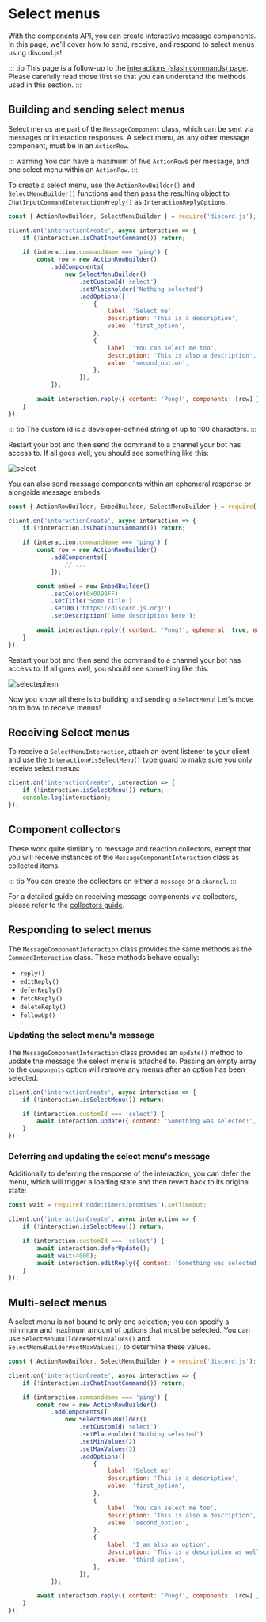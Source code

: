 # Select menus

With the components API, you can create interactive message components. In this page, we'll cover how to send, receive, and respond to select menus using discord.js!

::: tip
This page is a follow-up to the [interactions (slash commands) page](/interactions/slash-commands.md). Please carefully read those first so that you can understand the methods used in this section.
:::

## Building and sending select menus

Select menus are part of the `MessageComponent` class, which can be sent via messages or interaction responses. A select menu, as any other message component, must be in an `ActionRow`.

::: warning
You can have a maximum of five `ActionRow`s per message, and one select menu within an `ActionRow`.
:::

To create a select menu, use the `ActionRowBuilder()` and `SelectMenuBuilder()` functions and then pass the resulting object to `ChatInputCommandInteraction#reply()` as `InteractionReplyOptions`:

```js {1,7-24,26}
const { ActionRowBuilder, SelectMenuBuilder } = require('discord.js');

client.on('interactionCreate', async interaction => {
	if (!interaction.isChatInputCommand()) return;

	if (interaction.commandName === 'ping') {
		const row = new ActionRowBuilder()
			.addComponents(
				new SelectMenuBuilder()
					.setCustomId('select')
					.setPlaceholder('Nothing selected')
					.addOptions([
						{
							label: 'Select me',
							description: 'This is a description',
							value: 'first_option',
						},
						{
							label: 'You can select me too',
							description: 'This is also a description',
							value: 'second_option',
						},
					]),
			]);

		await interaction.reply({ content: 'Pong!', components: [row] });
	}
});
```

::: tip
The custom id is a developer-defined string of up to 100 characters.
:::

Restart your bot and then send the command to a channel your bot has access to. If all goes well, you should see something like this:

<!--- vue-discord-message doesn't yet have support for select menus
<DiscordMessages>
	<DiscordMessage profile="bot">
		<template #interactions>
			<DiscordInteraction profile="user" :command="true">ping</DiscordInteraction>
		</template>
		Pong!
	</DiscordMessage>
</DiscordMessages>
-->
![select](./images/select.png)

You can also send message components within an ephemeral response or alongside message embeds.

```js {1,12-16,18}
const { ActionRowBuilder, EmbedBuilder, SelectMenuBuilder } = require('discord.js');

client.on('interactionCreate', async interaction => {
	if (!interaction.isChatInputCommand()) return;

	if (interaction.commandName === 'ping') {
		const row = new ActionRowBuilder()
			.addComponents([
				// ...
			]);

		const embed = new EmbedBuilder()
			.setColor(0x0099FF)
			.setTitle('Some title')
			.setURL('https://discord.js.org/')
			.setDescription('Some description here');

		await interaction.reply({ content: 'Pong!', ephemeral: true, embeds: [embed], components: [row] });
	}
});
```

Restart your bot and then send the command to a channel your bot has access to. If all goes well, you should see something like this:

<!--- vue-discord-message doesn't yet have support for select menus
<DiscordMessages>
	<DiscordMessage profile="bot">
		<template #interactions>
			<DiscordInteraction
				profile="user"
				:command="true"
				:ephemeral="true"
			>ping</DiscordInteraction>
		</template>
		Pong! (+ components)
		<template #embeds>
			<DiscordEmbed
				border-color="#0099ff"
				embed-title="Some title"
				url="https://discord.js.org"
			>
				Some description here
			</DiscordEmbed>
		</template>
	</DiscordMessage>
</DiscordMessages>
-->
![selectephem](./images/selectephem.png)

Now you know all there is to building and sending a `SelectMenu`! Let's move on to how to receive menus!

## Receiving Select menus

To receive a `SelectMenuInteraction`, attach an event listener to your client and use the `Interaction#isSelectMenu()` type guard to make sure you only receive select menus:

```js {2}
client.on('interactionCreate', interaction => {
	if (!interaction.isSelectMenu()) return;
	console.log(interaction);
});
```

## Component collectors

These work quite similarly to message and reaction collectors, except that you will receive instances of the `MessageComponentInteraction` class as collected items.

::: tip
You can create the collectors on either a `message` or a `channel`.
:::

For a detailed guide on receiving message components via collectors, please refer to the [collectors guide](/popular-topics/collectors.md#interaction-collectors).

## Responding to select menus

The `MessageComponentInteraction` class provides the same methods as the `CommandInteraction` class. These methods behave equally:
- `reply()`
- `editReply()`
- `deferReply()`
- `fetchReply()`
- `deleteReply()`
- `followUp()`

### Updating the select menu's message

The `MessageComponentInteraction` class provides an `update()` method to update the message the select menu is attached to. Passing an empty array to the `components` option will remove any menus after an option has been selected.

```js {1,4-6}
client.on('interactionCreate', async interaction => {
	if (!interaction.isSelectMenu()) return;

	if (interaction.customId === 'select') {
		await interaction.update({ content: 'Something was selected!', components: [] });
	}
});
```

### Deferring and updating the select menu's message

Additionally to deferring the response of the interaction, you can defer the menu, which will trigger a loading state and then revert back to its original state:

```js {1,6-10}
const wait = require('node:timers/promises').setTimeout;

client.on('interactionCreate', async interaction => {
	if (!interaction.isSelectMenu()) return;

	if (interaction.customId === 'select') {
		await interaction.deferUpdate();
		await wait(4000);
		await interaction.editReply({ content: 'Something was selected!', components: [] });
	}
});
```

## Multi-select menus

A select menu is not bound to only one selection; you can specify a minimum and maximum amount of options that must be selected. You can use `SelectMenuBuilder#setMinValues()` and `SelectMenuBuilder#setMaxValues()` to determine these values.

```js {1,7-31,33}
const { ActionRowBuilder, SelectMenuBuilder } = require('discord.js');

client.on('interactionCreate', async interaction => {
	if (!interaction.isChatInputCommand()) return;

	if (interaction.commandName === 'ping') {
		const row = new ActionRowBuilder()
			.addComponents([
				new SelectMenuBuilder()
					.setCustomId('select')
					.setPlaceholder('Nothing selected')
					.setMinValues(2)
					.setMaxValues(3)
					.addOptions([
						{
							label: 'Select me',
							description: 'This is a description',
							value: 'first_option',
						},
						{
							label: 'You can select me too',
							description: 'This is also a description',
							value: 'second_option',
						},
						{
							label: 'I am also an option',
							description: 'This is a description as well',
							value: 'third_option',
						},
					]),
			]);

		await interaction.reply({ content: 'Pong!', components: [row] });
	}
});
```
